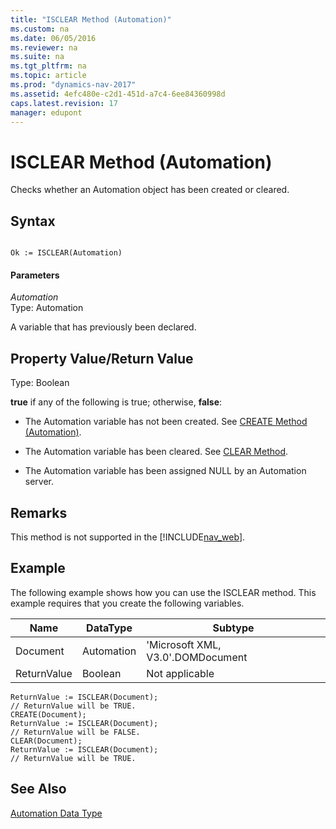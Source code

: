 ```yaml
---
title: "ISCLEAR Method (Automation)"
ms.custom: na
ms.date: 06/05/2016
ms.reviewer: na
ms.suite: na
ms.tgt_pltfrm: na
ms.topic: article
ms.prod: "dynamics-nav-2017"
ms.assetid: 4efc480e-c2d1-451d-a7c4-6ee84360998d
caps.latest.revision: 17
manager: edupont
---
```

# ISCLEAR Method (Automation)
Checks whether an Automation object has been created or cleared.  
  
## Syntax  
  
```  
  
Ok := ISCLEAR(Automation)  
```  
  
#### Parameters  
 *Automation*  
 Type: Automation  
  
 A variable that has previously been declared.  
  
## Property Value/Return Value  
 Type: Boolean  
  
 **true** if any of the following is true; otherwise, **false**:  
  
-   The Automation variable has not been created. See [CREATE Method \(Automation\)](devenv-CREATE-Method-Automation.md).  
  
-   The Automation variable has been cleared. See [CLEAR Method](devenv-CLEAR-Method.md).  
  
-   The Automation variable has been assigned NULL by an Automation server.  
  
## Remarks  
 This method is not supported in the [!INCLUDE[nav_web](includes/nav_web_md.md)].  
  
## Example  
 The following example shows how you can use the ISCLEAR method. This example requires that you create the following variables.  
  
|Name|DataType|Subtype|  
|----------|--------------|-------------|  
|Document|Automation|'Microsoft XML, V3.0'.DOMDocument|  
|ReturnValue|Boolean|Not applicable|  
  
```  
ReturnValue := ISCLEAR(Document);  
// ReturnValue will be TRUE.  
CREATE(Document);  
ReturnValue := ISCLEAR(Document);  
// ReturnValue will be FALSE.  
CLEAR(Document);  
ReturnValue := ISCLEAR(Document);  
// ReturnValue will be TRUE.  
```  
  
## See Also  
 [Automation Data Type](Automation-Data-Type.md)